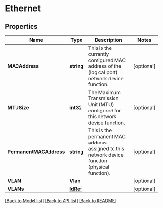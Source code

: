 # Ethernet

## Properties
Name | Type | Description | Notes
------------ | ------------- | ------------- | -------------
**MACAddress** | **string** | This is the currently configured MAC address of the (logical port) network device function. | [optional] 
**MTUSize** | **int32** | The Maximum Transmission Unit (MTU) configured for this network device function. | [optional] 
**PermanentMACAddress** | **string** | This is the permanent MAC address assigned to this network device function (physical function). | [optional] 
**VLAN** | [**Vlan**](VLAN.md) |  | [optional] 
**VLANs** | [**IdRef**](idRef.md) |  | [optional] 

[[Back to Model list]](../README.md#documentation-for-models) [[Back to API list]](../README.md#documentation-for-api-endpoints) [[Back to README]](../README.md)


